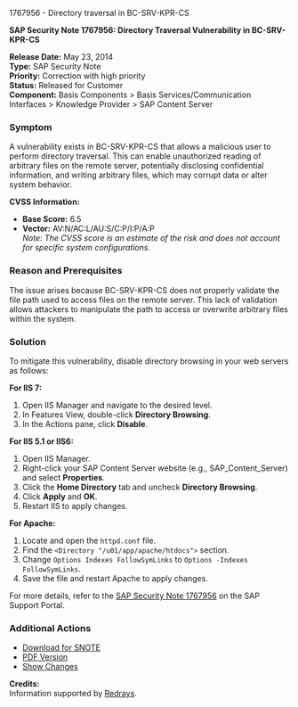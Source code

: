 1767956 - Directory traversal in BC-SRV-KPR-CS

**SAP Security Note 1767956: Directory Traversal Vulnerability in BC-SRV-KPR-CS**

**Release Date:** May 23, 2014  
**Type:** SAP Security Note  
**Priority:** Correction with high priority  
**Status:** Released for Customer  
**Component:** Basis Components > Basis Services/Communication Interfaces > Knowledge Provider > SAP Content Server

### **Symptom**
A vulnerability exists in BC-SRV-KPR-CS that allows a malicious user to perform directory traversal. This can enable unauthorized reading of arbitrary files on the remote server, potentially disclosing confidential information, and writing arbitrary files, which may corrupt data or alter system behavior.

**CVSS Information:**  
- **Base Score:** 6.5  
- **Vector:** AV:N/AC:L/AU:S/C:P/I:P/A:P  
*Note: The CVSS score is an estimate of the risk and does not account for specific system configurations.*

### **Reason and Prerequisites**
The issue arises because BC-SRV-KPR-CS does not properly validate the file path used to access files on the remote server. This lack of validation allows attackers to manipulate the path to access or overwrite arbitrary files within the system.

### **Solution**
To mitigate this vulnerability, disable directory browsing in your web servers as follows:

**For IIS 7:**
1. Open IIS Manager and navigate to the desired level.
2. In Features View, double-click **Directory Browsing**.
3. In the Actions pane, click **Disable**.

**For IIS 5.1 or IIS6:**
1. Open IIS Manager.
2. Right-click your SAP Content Server website (e.g., SAP_Content_Server) and select **Properties**.
3. Click the **Home Directory** tab and uncheck **Directory Browsing**.
4. Click **Apply** and **OK**.
5. Restart IIS to apply changes.

**For Apache:**
1. Locate and open the `httpd.conf` file.
2. Find the `<Directory "/u01/app/apache/htdocs">` section.
3. Change `Options Indexes FollowSymLinks` to `Options -Indexes FollowSymLinks`.
4. Save the file and restart Apache to apply changes.

For more details, refer to the [SAP Security Note 1767956](https://me.sap.com/notes/1767956) on the SAP Support Portal.

### **Additional Actions**
- [Download for SNOTE](https://notesdownloads.sap.com/note/0040000017509042017)
- [PDF Version](https://userapps.support.sap.com/sap/support/sfm/notes/print/0001767956?language=en-US&token=260576B7ED414E869299D1BCDAD2B31E)
- [Show Changes](https://me.sap.com/notesLatestChanges/0001767956/E/diff)

**Credits:**  
Information supported by [Redrays](https://redrays.io).